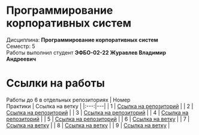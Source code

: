 # Программирование корпоративных систем
Дисциплина: **Программирование корпоративных систем** <br>
Семестр: 5 <br>
Работы выполнил студент **ЭФБО-02-22 Журавлев Владимир Андреевич** <br>

# Ссылки на работы
Работы до 6 в отдельных репозиториях
| Номер<br>Практики | Ссылка на ветку |
|:---:|---|
| 1 | [Ссылка на репозиторий](https://github.com/Voldezhur/FlutterApp.git) |
| 2 | [Ссылка на репозиторий](https://github.com/Voldezhur/flutterAuthApp) |
| 3 | [Ссылка на репозиторий](https://github.com/Voldezhur/flutterMarketTest) |
| 4 | [Ссылка на репозиторий](https://github.com/Voldezhur/flutterPractice4) |
| 5 | [Ссылка на репозиторий](https://github.com/Voldezhur/flutterPractice5) |
| 6 | [Ссылка на ветку](https://github.com/Voldezhur/FlutterTestingGrounds/tree/Practice6) |
| 7 | [Ссылка на ветку](https://github.com/Voldezhur/FlutterTestingGrounds/tree/Practice7) |
| 8 | [Ссылка на ветку](https://github.com/Voldezhur/FlutterTestingGrounds/tree/Practice8) |
| 9 | [Ссылка на ветку](https://github.com/Voldezhur/FlutterTestingGrounds/tree/Practice9) |
